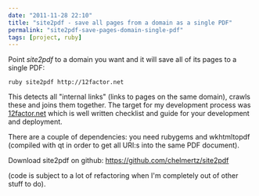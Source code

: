 ```yaml
---
date: "2011-11-28 22:10"
title: "site2pdf - save all pages from a domain as a single PDF"
permalink: "site2pdf-save-pages-domain-single-pdf"
tags: [project, ruby]
---
```


Point _site2pdf_ to a domain you want and it will save all of its pages to a single PDF:

    ruby site2pdf http://12factor.net

This detects all "internal links" (links to pages on the same domain), crawls these and joins them together. The target for my development process was [12factor.net](http://12factor.net) which is well written checklist and guide for your development and deployment.

There are a couple of dependencies: you need rubygems and wkhtmltopdf (compiled with qt in order to get all URI:s into the same PDF document).

Download site2pdf on github: https://github.com/chelmertz/site2pdf

(code is subject to a lot of refactoring when I'm completely out of other stuff to do).
